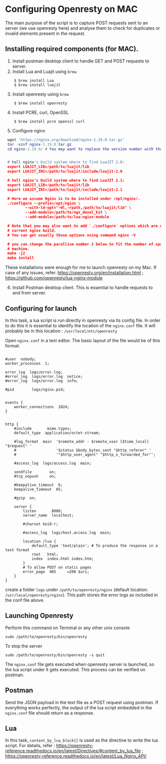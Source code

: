 # Configuring Openresty on MAC
The main purpose of the script is to capture POST requests sent to an server (we use openresty here) and analyse them to check for duplicates or invalid elements present in the request.


## Installing required components (for MAC).
1. Install postman desktop client to handle GET and POST requests to server.
2. Install Lua and Luajit using ```brew```
```
	$ brew install Lua
	$ brew install luajit
```
3. Install openresty using ```brew```
```
	$ brew install openresty
```
4. Install PCRE, curl, OpenSSL
```
	$ brew install pcre openssl curl
```
5. Configure nginx 
```lua
 wget 'https://nginx.org/download/nginx-1.19.0.tar.gz'
 tar -xzvf nginx-1.19.0.tar.gz
 cd nginx-1.19.0/ # You may want to replace the version number with the latest one


 # tell nginx's build system where to find LuaJIT 2.0:
 export LUAJIT_LIB=/path/to/luajit/lib
 export LUAJIT_INC=/path/to/luajit/include/luajit-2.0

 # tell nginx's build system where to find LuaJIT 2.1:
 export LUAJIT_LIB=/path/to/luajit/lib
 export LUAJIT_INC=/path/to/luajit/include/luajit-2.1

 # Here we assume Nginx is to be installed under /opt/nginx/.
 ./configure --prefix=/opt/nginx \
         --with-ld-opt="-Wl,-rpath,/path/to/luajit/lib" \
         --add-module=/path/to/ngx_devel_kit \
         --add-module=/path/to/lua-nginx-module

 # Note that you may also want to add `./configure` options which are used in your
 # current nginx build.
 # You can get usually those options using command nginx -V

 # you can change the parallism number 2 below to fit the number of spare CPU cores in your
 # machine.
 make -j2
 make install
```
These installations were enough for me to launch openresty on my Mac. If case of any issues, refer: https://openresty.org/en/installation.html ; https://github.com/openresty/lua-nginx-module

6. Install Postman desktop client. This is essential to handle requests to and from server.

## Configuring for launch
In this task, a lua script is run directly in openresty via its config file. In order to do this it is essential to identify the location of the `nginx.conf` file. It will probably be in this location : `/usr/local/etc/openresty`

Open `nginx.conf` in a text editor. The basic layout of the file would be of this format:
```

#user  nobody;
worker_processes  1;

error_log  logs/error.log;
#error_log  logs/error.log  notice;
#error_log  logs/error.log  info;

#pid        logs/nginx.pid;


events {
    worker_connections  1024;
}


http {
    #include       mime.types;
    default_type  application/octet-stream;

    #log_format  main  '$remote_addr - $remote_user [$time_local] "$request" '
    #                  '$status $body_bytes_sent "$http_referer" '
    #                  '"$http_user_agent" "$http_x_forwarded_for"';

    #access_log  logs/access.log  main;

    sendfile        on;
    #tcp_nopush     on;

    #keepalive_timeout  0;
    keepalive_timeout  65;

    #gzip  on;

    server {
        listen       8080;
        server_name  localhost;

        #charset koi8-r;

        #access_log  logs/host.access.log  main;

        location /lua {
            default_type 'text/plain'; # To produce the response in a text format
            root   html;
            index  index.html index.htm;
        }
		# To allow POST on static pages
        error_page  405     =200 $uri;
    }
}

```
create a folder `logs` under `/path/to/openresty/nginx` (default location: `/usr/local/openresty/nginx`). This path stores the error logs as included in the conf file above. 

## Launching Openresty
Perform this command on Terminal or any other unix console
```
sudo /path/to/openresty/bin/openresty 
```
To stop the server 
```
sudo /path/to/openresty/bin/openresty -s quit
```

The `nginx.conf` file gets executed when openresty server is launched, so the lua script under it gets executed. This process can be verified on postman.
 
## Postman
Send the JSON payload in the text file as a POST request using postman. If everything works perfectly, the output of the lua script embedded in the `nginx.conf` file should return as a response.

## Lua
In this task, `content_by_lua_block{}` is used as the directive to write the lua script. For details, refer : https://openresty-reference.readthedocs.io/en/latest/Directives/#content_by_lua_file ; https://openresty-reference.readthedocs.io/en/latest/Lua_Nginx_API/
 
 
 
 
 
 
